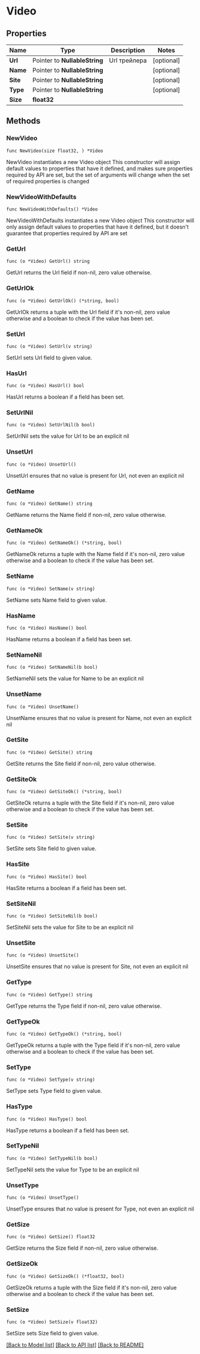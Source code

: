 # Video

## Properties

Name | Type | Description | Notes
------------ | ------------- | ------------- | -------------
**Url** | Pointer to **NullableString** | Url трейлера | [optional] 
**Name** | Pointer to **NullableString** |  | [optional] 
**Site** | Pointer to **NullableString** |  | [optional] 
**Type** | Pointer to **NullableString** |  | [optional] 
**Size** | **float32** |  | 

## Methods

### NewVideo

`func NewVideo(size float32, ) *Video`

NewVideo instantiates a new Video object
This constructor will assign default values to properties that have it defined,
and makes sure properties required by API are set, but the set of arguments
will change when the set of required properties is changed

### NewVideoWithDefaults

`func NewVideoWithDefaults() *Video`

NewVideoWithDefaults instantiates a new Video object
This constructor will only assign default values to properties that have it defined,
but it doesn't guarantee that properties required by API are set

### GetUrl

`func (o *Video) GetUrl() string`

GetUrl returns the Url field if non-nil, zero value otherwise.

### GetUrlOk

`func (o *Video) GetUrlOk() (*string, bool)`

GetUrlOk returns a tuple with the Url field if it's non-nil, zero value otherwise
and a boolean to check if the value has been set.

### SetUrl

`func (o *Video) SetUrl(v string)`

SetUrl sets Url field to given value.

### HasUrl

`func (o *Video) HasUrl() bool`

HasUrl returns a boolean if a field has been set.

### SetUrlNil

`func (o *Video) SetUrlNil(b bool)`

 SetUrlNil sets the value for Url to be an explicit nil

### UnsetUrl
`func (o *Video) UnsetUrl()`

UnsetUrl ensures that no value is present for Url, not even an explicit nil
### GetName

`func (o *Video) GetName() string`

GetName returns the Name field if non-nil, zero value otherwise.

### GetNameOk

`func (o *Video) GetNameOk() (*string, bool)`

GetNameOk returns a tuple with the Name field if it's non-nil, zero value otherwise
and a boolean to check if the value has been set.

### SetName

`func (o *Video) SetName(v string)`

SetName sets Name field to given value.

### HasName

`func (o *Video) HasName() bool`

HasName returns a boolean if a field has been set.

### SetNameNil

`func (o *Video) SetNameNil(b bool)`

 SetNameNil sets the value for Name to be an explicit nil

### UnsetName
`func (o *Video) UnsetName()`

UnsetName ensures that no value is present for Name, not even an explicit nil
### GetSite

`func (o *Video) GetSite() string`

GetSite returns the Site field if non-nil, zero value otherwise.

### GetSiteOk

`func (o *Video) GetSiteOk() (*string, bool)`

GetSiteOk returns a tuple with the Site field if it's non-nil, zero value otherwise
and a boolean to check if the value has been set.

### SetSite

`func (o *Video) SetSite(v string)`

SetSite sets Site field to given value.

### HasSite

`func (o *Video) HasSite() bool`

HasSite returns a boolean if a field has been set.

### SetSiteNil

`func (o *Video) SetSiteNil(b bool)`

 SetSiteNil sets the value for Site to be an explicit nil

### UnsetSite
`func (o *Video) UnsetSite()`

UnsetSite ensures that no value is present for Site, not even an explicit nil
### GetType

`func (o *Video) GetType() string`

GetType returns the Type field if non-nil, zero value otherwise.

### GetTypeOk

`func (o *Video) GetTypeOk() (*string, bool)`

GetTypeOk returns a tuple with the Type field if it's non-nil, zero value otherwise
and a boolean to check if the value has been set.

### SetType

`func (o *Video) SetType(v string)`

SetType sets Type field to given value.

### HasType

`func (o *Video) HasType() bool`

HasType returns a boolean if a field has been set.

### SetTypeNil

`func (o *Video) SetTypeNil(b bool)`

 SetTypeNil sets the value for Type to be an explicit nil

### UnsetType
`func (o *Video) UnsetType()`

UnsetType ensures that no value is present for Type, not even an explicit nil
### GetSize

`func (o *Video) GetSize() float32`

GetSize returns the Size field if non-nil, zero value otherwise.

### GetSizeOk

`func (o *Video) GetSizeOk() (*float32, bool)`

GetSizeOk returns a tuple with the Size field if it's non-nil, zero value otherwise
and a boolean to check if the value has been set.

### SetSize

`func (o *Video) SetSize(v float32)`

SetSize sets Size field to given value.



[[Back to Model list]](../README.md#documentation-for-models) [[Back to API list]](../README.md#documentation-for-api-endpoints) [[Back to README]](../README.md)


